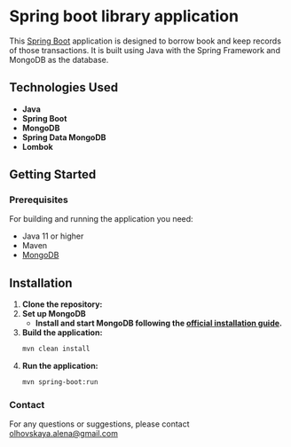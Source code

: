 # Spring boot library application

This [Spring Boot](http://projects.spring.io/spring-boot/) application is designed to borrow book and keep records of those transactions. It is built using Java with the Spring Framework and MongoDB as the database. 

## Technologies Used

- **Java**
- **Spring Boot**
- **MongoDB**
- **Spring Data MongoDB**
- **Lombok**


## Getting Started

### Prerequisites
For building and running the application you need:

- Java 11 or higher
- Maven
- [MongoDB](https://www.mongodb.com/try/download/community) 

## Installation

1. **Clone the repository:** 
2. **Set up MongoDB**
    - **Install and start MongoDB following the [official installation guide](https://www.mongodb.com/docs/manual/installation/).**
3. **Build the application:**
    ```Bash
   mvn clean install
   ```
4. **Run the application:**
    ```Bash 
   mvn spring-boot:run
   ```


### Contact

For any questions or suggestions, please contact [olhovskaya.alena@gmail.com](olhovskaya.alena@gmail.com)